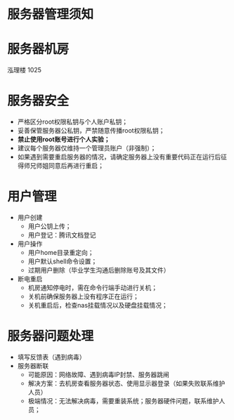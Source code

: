 # 服务器管理须知

# 服务器机房

泓理楼 1025

# 服务器安全

- 严格区分root权限私钥与个人账户私钥；
- 妥善保管服务器公私钥，严禁随意传播root权限私钥；
- **禁止使用root账号进行个人实验；**
- 建议每个服务器仅维持一个管理员账户（非强制）；
- 如果遇到需要重启服务器的情况，请确定服务器上没有重要代码正在运行后征得师兄师姐同意后再进行重启；

# 用户管理

- 用户创建
    - 用户公钥上传；
    - 用户登记：腾讯文档登记
- 用户操作
    - 用户home目录重定向；
    - 用户默认shell命令设置；
    - 过期用户删除（毕业学生沟通后删除账号及其文件）
- 断电重启
    - 机房通知停电时，需在命令行端手动进行关机；
    - 关机前确保服务器上没有程序正在运行；
    - 关机重启后，检查nas挂载情况以及硬盘挂载情况；

# 服务器问题处理

- 填写反馈表（遇到病毒）
- 服务器断联
    - 可能原因：网络故障、遇到病毒IP封禁、服务器跳闸
    - 解决方案：去机房查看服务器状态、使用显示器登录（如果失败联系维护人员）
    - 极端情况：无法解决病毒，需要重装系统；服务器硬件问题，联系维护人员；